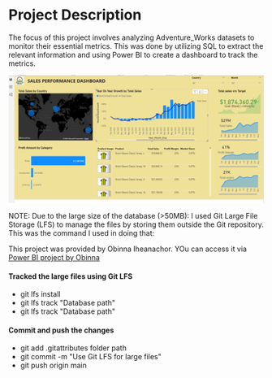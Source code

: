 # Project Description
The focus of this project involves analyzing Adventure_Works datasets to monitor their essential metrics. This was done by utilizing SQL to extract the relevant information and using Power BI to create a dashboard to track the metrics. 

![MasterHead](https://github.com/Teitey77/Adventure-Works-Data-Analysis-Project/blob/main/Dashboard_screenshot.png)

NOTE: Due to the large size of the database (>50MB): I used Git Large File Storage (LFS) to manage the files by storing them outside the Git repository.
This was the command I used in doing that:

This project was provided by Obinna Iheanachor. YOu can access it via [Power BI project by Obinna](https://www.youtube.com/watch?v=pNt055QYaBY)

#### Tracked the large files using Git LFS
- git lfs install
- git lfs track "Database path"
- git lfs track "Database path"

#### Commit and push the changes
- git add .gitattributes folder path
- git commit -m "Use Git LFS for large files"
- git push origin main
